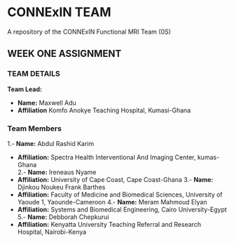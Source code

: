 # CONNExIN TEAM
A repository of the CONNExIN Functional MRI Team (0S)

## WEEK ONE ASSIGNMENT
### TEAM DETAILS 
**Team Lead:**
- **Name:** Maxwell Adu
- **Affiliation** Komfo Anokye Teaching Hospital, Kumasi-Ghana 

### Team Members 
1.- **Name:** Abdul Rashid Karim
- **Affiliation:** Spectra Health Interventional And Imaging Center, kumas-Ghana  
2.- **Name:** Ireneaus Nyame 
- **Affiliation:** University of Cape Coast, Cape Coast-Ghana
3.- **Name:** Djinkou Noukeu Frank Barthes
- **Affiliation:** Faculty of Medicine and Biomedical Sciences, University of Yaoude 1, Yaounde-Cameroon 
4.- **Name:** Meram Mahmoud Elyan 
- **Affiliation:** Systems and Biomedical Engineering, Cairo University-Egypt
5.- **Name:** Debborah Chepkurui
- **Affiliation:** Kenyatta University Teaching Referral and Research Hospital, Nairobi-Kenya 

